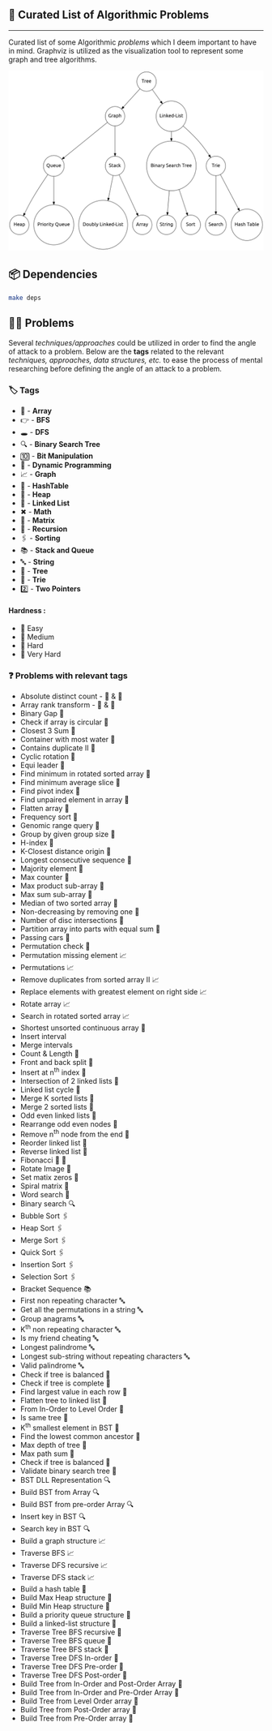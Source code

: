 ## 🍍 Curated List of Algorithmic Problems

---

Curated list of some Algorithmic _problems_ which I deem important to have in mind. Graphviz is utilized as the
visualization tool to represent some graph and tree algorithms.

![](/graphviz/Digraph.gv.png/?raw=true)

## 📦 Dependencies

```bash
make deps
```

## 🧑‍💻 Problems

Several _techniques/approaches_ could be utilized in order to find the
angle of attack to a problem.
Below are the **tags** related to the relevant
_techniques, approaches, data structures, etc._
to ease the process of mental researching before defining the angle of an attack to a problem.

### 🏷️ Tags

- 📃 - **Array**
- 👉 - **BFS**
- 🕳️ - **DFS**
- 🔍 - **Binary Search Tree**
- 🔟 - **Bit Manipulation**
- 📝 - **Dynamic Programming**
- 📈 - **Graph**
- 🔣 - **HashTable**
- 🌲 - **Heap**
- 🔗 - **Linked List**
- ✖ - **Math**
- 🔢 - **Matrix**
- 🔁 - **Recursion**
- 🖇️ - **Sorting**
- 📚 - **Stack and Queue**
- 🔤 - **String**
- 🌴 - **Tree**
- 🌿 - **Trie**
- 2️⃣ - **Two Pointers**

#### Hardness :

- 🥉 Easy
- 🥈 Medium
- 🥇 Hard
- 🏅 Very Hard

### ❓ Problems with relevant tags

- Absolute distinct count - 📃 & 🥉
- Array rank transform - 📃 & 🔣
- Binary Gap 📃
- Check if array is circular 📃
- Closest 3 Sum 📃
- Container with most water 📃
- Contains duplicate II 📃
- Cyclic rotation 📃
- Equi leader 📃
- Find minimum in rotated sorted array 📃
- Find minimum average slice 📃
- Find pivot index 📃
- Find unpaired element in array 📃
- Flatten array 📃
- Frequency sort 📃
- Genomic range query 📃
- Group by given group size 📃
- H-index 📃
- K-Closest distance origin 📃
- Longest consecutive sequence 📃
- Majority element 📃
- Max counter 📝
- Max product sub-array 📝
- Max sum sub-array 📝
- Median of two sorted array 📝
- Non-decreasing by removing one 📝
- Number of disc intersections 📝
- Partition array into parts with equal sum 📝
- Passing cars 📝
- Permutation check 📝
- Permutation missing element 📈
- Permutations 📈
- Remove duplicates from sorted array II 📈
- Replace elements with greatest element on right side 📈
- Rotate array 📈
- Search in rotated sorted array 📈
- Shortest unsorted continuous array 🌲
- Insert interval
- Merge intervals
- Count & Length 🔗
- Front and back split 🔗
- Insert at n<sup>th</sup> index 🔗
- Intersection of 2 linked lists 🔗
- Linked list cycle 🔗
- Merge K sorted lists 🔗
- Merge 2 sorted lists 🔗
- Odd even linked lists 🔗
- Rearrange odd even nodes 🔗
- Remove n<sup>th</sup> node from the end 🔗
- Reorder linked list 🔗
- Reverse linked list 🔗
- Fibonacci 📝 🔁
- Rotate Image 🔢
- Set matix zeros 🔢
- Spiral matrix 🔢
- Word search 🔢
- Binary search 🔍
- Bubble Sort 🖇️
- Heap Sort 🖇️
- Merge Sort 🖇️
- Quick Sort 🖇️
- Insertion Sort 🖇️
- Selection Sort 🖇️
- Bracket Sequence 📚
- First non repeating character 🔤
- Get all the permutations in a string 🔤
- Group anagrams 🔤
- K<sup>th</sup> non repeating character 🔤
- Is my friend cheating 🔤
- Longest palindrome 🔤
- Longest sub-string without repeating characters 🔤
- Valid palindrome 🔤
- Check if tree is balanced 🌴
- Check if tree is complete 🌴
- Find largest value in each row 🌴
- Flatten tree to linked list 🌴
- From In-Order to Level Order 🌴
- Is same tree 🌴
- K<sup>th</sup> smallest element in BST 🌴
- Find the lowest common ancestor 🌴
- Max depth of tree 🌴
- Max path sum 🌴
- Check if tree is balanced 🌴
- Validate binary search tree 🌴
- BST DLL Representation 🔍
- Build BST from Array 🔍
- Build BST from pre-order Array 🔍
- Insert key in BST 🔍
- Search key in BST 🔍
- Build a graph structure 📈
- Traverse BFS 📈
- Traverse DFS recursive 📈
- Traverse DFS stack 📈
- Build a hash table 🔣
- Build Max Heap structure 🌲
- Build Min Heap structure 🌲
- Build a priority queue structure 🌲
- Build a linked-list structure 🔗
- Traverse Tree BFS recursive 🌴
- Traverse Tree BFS queue 🌴
- Traverse Tree BFS stack 🌴
- Traverse Tree DFS In-order 🌴
- Traverse Tree DFS Pre-order 🌴
- Traverse Tree DFS Post-order 🌴
- Build Tree from In-Order and Post-Order Array 🌴
- Build Tree from In-Order and Pre-Order Array 🌴
- Build Tree from Level Order array 🌴
- Build Tree from Post-Order array 🌴
- Build Tree from Pre-Order array 🌴
